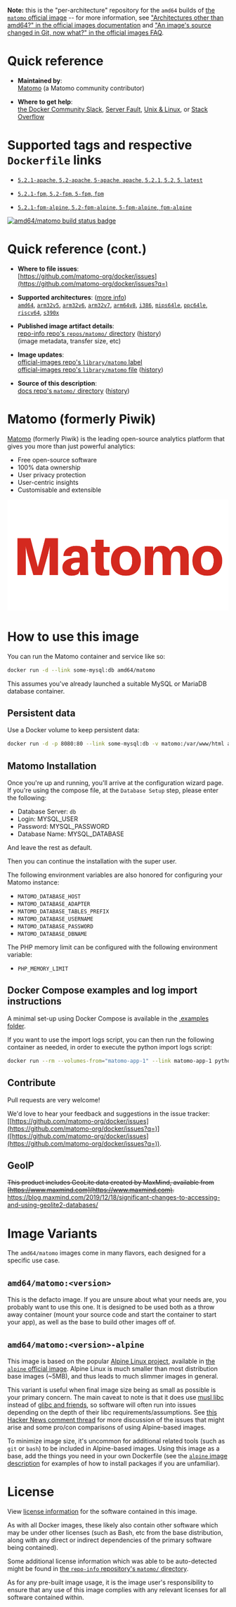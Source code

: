 <!--

********************************************************************************

WARNING:

    DO NOT EDIT "matomo/README.md"

    IT IS AUTO-GENERATED

    (from the other files in "matomo/" combined with a set of templates)

********************************************************************************

-->

**Note:** this is the "per-architecture" repository for the `amd64` builds of [the `matomo` official image](https://hub.docker.com/_/matomo) -- for more information, see ["Architectures other than amd64?" in the official images documentation](https://github.com/docker-library/official-images#architectures-other-than-amd64) and ["An image's source changed in Git, now what?" in the official images FAQ](https://github.com/docker-library/faq#an-images-source-changed-in-git-now-what).

# Quick reference

-	**Maintained by**:  
	[Matomo](https://github.com/matomo-org/docker) (a Matomo community contributor)

-	**Where to get help**:  
	[the Docker Community Slack](https://dockr.ly/comm-slack), [Server Fault](https://serverfault.com/help/on-topic), [Unix & Linux](https://unix.stackexchange.com/help/on-topic), or [Stack Overflow](https://stackoverflow.com/help/on-topic)

# Supported tags and respective `Dockerfile` links

-	[`5.2.1-apache`, `5.2-apache`, `5-apache`, `apache`, `5.2.1`, `5.2`, `5`, `latest`](https://github.com/matomo-org/docker/blob/b9ae2e0b9147993c98de27c30778fe42c1fe2356/apache/Dockerfile)

-	[`5.2.1-fpm`, `5.2-fpm`, `5-fpm`, `fpm`](https://github.com/matomo-org/docker/blob/b9ae2e0b9147993c98de27c30778fe42c1fe2356/fpm/Dockerfile)

-	[`5.2.1-fpm-alpine`, `5.2-fpm-alpine`, `5-fpm-alpine`, `fpm-alpine`](https://github.com/matomo-org/docker/blob/b9ae2e0b9147993c98de27c30778fe42c1fe2356/fpm-alpine/Dockerfile)

[![amd64/matomo build status badge](https://img.shields.io/jenkins/s/https/doi-janky.infosiftr.net/job/multiarch/job/amd64/job/matomo.svg?label=amd64/matomo%20%20build%20job)](https://doi-janky.infosiftr.net/job/multiarch/job/amd64/job/matomo/)

# Quick reference (cont.)

-	**Where to file issues**:  
	[https://github.com/matomo-org/docker/issues](https://github.com/matomo-org/docker/issues?q=)

-	**Supported architectures**: ([more info](https://github.com/docker-library/official-images#architectures-other-than-amd64))  
	[`amd64`](https://hub.docker.com/r/amd64/matomo/), [`arm32v5`](https://hub.docker.com/r/arm32v5/matomo/), [`arm32v6`](https://hub.docker.com/r/arm32v6/matomo/), [`arm32v7`](https://hub.docker.com/r/arm32v7/matomo/), [`arm64v8`](https://hub.docker.com/r/arm64v8/matomo/), [`i386`](https://hub.docker.com/r/i386/matomo/), [`mips64le`](https://hub.docker.com/r/mips64le/matomo/), [`ppc64le`](https://hub.docker.com/r/ppc64le/matomo/), [`riscv64`](https://hub.docker.com/r/riscv64/matomo/), [`s390x`](https://hub.docker.com/r/s390x/matomo/)

-	**Published image artifact details**:  
	[repo-info repo's `repos/matomo/` directory](https://github.com/docker-library/repo-info/blob/master/repos/matomo) ([history](https://github.com/docker-library/repo-info/commits/master/repos/matomo))  
	(image metadata, transfer size, etc)

-	**Image updates**:  
	[official-images repo's `library/matomo` label](https://github.com/docker-library/official-images/issues?q=label%3Alibrary%2Fmatomo)  
	[official-images repo's `library/matomo` file](https://github.com/docker-library/official-images/blob/master/library/matomo) ([history](https://github.com/docker-library/official-images/commits/master/library/matomo))

-	**Source of this description**:  
	[docs repo's `matomo/` directory](https://github.com/docker-library/docs/tree/master/matomo) ([history](https://github.com/docker-library/docs/commits/master/matomo))

# Matomo (formerly Piwik)

[Matomo](https://matomo.org/) (formerly Piwik) is the leading open-source analytics platform that gives you more than just powerful analytics:

-	Free open-source software
-	100% data ownership
-	User privacy protection
-	User-centric insights
-	Customisable and extensible

![logo](https://raw.githubusercontent.com/docker-library/docs/955ef68222b4466509ca877daab484bc0095afcf/matomo/logo.png)

# How to use this image

You can run the Matomo container and service like so:

```bash
docker run -d --link some-mysql:db amd64/matomo
```

This assumes you've already launched a suitable MySQL or MariaDB database container.

## Persistent data

Use a Docker volume to keep persistent data:

```bash
docker run -d -p 8080:80 --link some-mysql:db -v matomo:/var/www/html amd64/matomo
```

## Matomo Installation

Once you're up and running, you'll arrive at the configuration wizard page. If you're using the compose file, at the `Database Setup` step, please enter the following:

-	Database Server: `db`
-	Login: MYSQL_USER
-	Password: MYSQL_PASSWORD
-	Database Name: MYSQL_DATABASE

And leave the rest as default.

Then you can continue the installation with the super user.

The following environment variables are also honored for configuring your Matomo instance:

-	`MATOMO_DATABASE_HOST`
-	`MATOMO_DATABASE_ADAPTER`
-	`MATOMO_DATABASE_TABLES_PREFIX`
-	`MATOMO_DATABASE_USERNAME`
-	`MATOMO_DATABASE_PASSWORD`
-	`MATOMO_DATABASE_DBNAME`

The PHP memory limit can be configured with the following environment variable:

-	`PHP_MEMORY_LIMIT`

## Docker Compose examples and log import instructions

A minimal set-up using Docker Compose is available in the [.examples folder](https://github.com/matomo-org/docker/tree/master/.examples).

If you want to use the import logs script, you can then run the following container as needed, in order to execute the python import logs script:

```bash
docker run --rm --volumes-from="matomo-app-1" --link matomo-app-1 python:3-alpine python /var/www/html/misc/log-analytics/import_logs.py --url=http://ip.of.your.matomo.example --login=yourlogin --password=yourpassword --idsite=1 --recorders=4 /var/www/html/logs/access.log
```

## Contribute

Pull requests are very welcome!

We'd love to hear your feedback and suggestions in the issue tracker: [[https://github.com/matomo-org/docker/issues](https://github.com/matomo-org/docker/issues?q=)]([https://github.com/matomo-org/docker/issues](https://github.com/matomo-org/docker/issues?q=)).

## GeoIP

~~This product includes GeoLite data created by MaxMind, available from [https://www.maxmind.com](https://www.maxmind.com).~~ https://blog.maxmind.com/2019/12/18/significant-changes-to-accessing-and-using-geolite2-databases/

# Image Variants

The `amd64/matomo` images come in many flavors, each designed for a specific use case.

## `amd64/matomo:<version>`

This is the defacto image. If you are unsure about what your needs are, you probably want to use this one. It is designed to be used both as a throw away container (mount your source code and start the container to start your app), as well as the base to build other images off of.

## `amd64/matomo:<version>-alpine`

This image is based on the popular [Alpine Linux project](https://alpinelinux.org), available in [the `alpine` official image](https://hub.docker.com/_/alpine). Alpine Linux is much smaller than most distribution base images (~5MB), and thus leads to much slimmer images in general.

This variant is useful when final image size being as small as possible is your primary concern. The main caveat to note is that it does use [musl libc](https://musl.libc.org) instead of [glibc and friends](https://www.etalabs.net/compare_libcs.html), so software will often run into issues depending on the depth of their libc requirements/assumptions. See [this Hacker News comment thread](https://news.ycombinator.com/item?id=10782897) for more discussion of the issues that might arise and some pro/con comparisons of using Alpine-based images.

To minimize image size, it's uncommon for additional related tools (such as `git` or `bash`) to be included in Alpine-based images. Using this image as a base, add the things you need in your own Dockerfile (see the [`alpine` image description](https://hub.docker.com/_/alpine/) for examples of how to install packages if you are unfamiliar).

# License

View [license information](https://github.com/matomo-org/matomo/blob/master/LEGALNOTICE) for the software contained in this image.

As with all Docker images, these likely also contain other software which may be under other licenses (such as Bash, etc from the base distribution, along with any direct or indirect dependencies of the primary software being contained).

Some additional license information which was able to be auto-detected might be found in [the `repo-info` repository's `matomo/` directory](https://github.com/docker-library/repo-info/tree/master/repos/matomo).

As for any pre-built image usage, it is the image user's responsibility to ensure that any use of this image complies with any relevant licenses for all software contained within.
